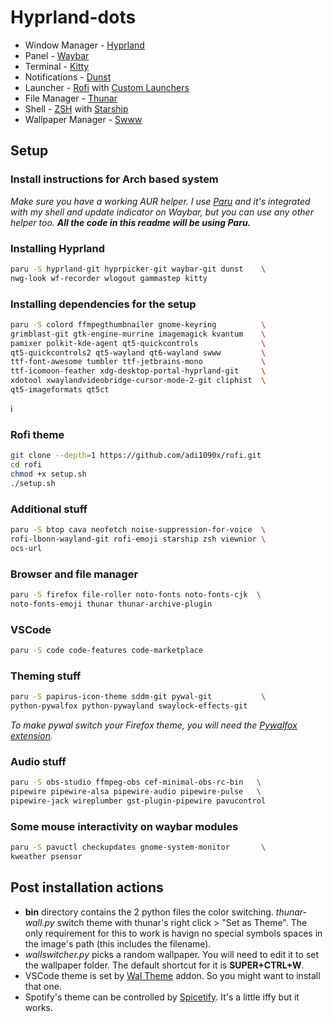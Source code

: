 # Hyprland-dots

* Window Manager - [Hyprland](https://github.com/hyprwm/Hyprland)
* Panel - [Waybar](https://github.com/Alexays/Waybar)
* Terminal - [Kitty](https://github.com/kovidgoyal/kitty)
* Notifications - [Dunst](https://github.com/dunst-project/dunst)
* Launcher - [Rofi](https://github.com/davatorium/rofi) with [Custom Launchers](https://github.com/adi1090x/rofi)
* File Manager - [Thunar](https://github.com/xfce-mirror/thunar)
* Shell - [ZSH](https://sourceforge.net/projects/zsh/) with [Starship](https://github.com/starship/starship)
* Wallpaper Manager - [Swww](https://github.com/Horus645/swww)

## Setup

### Install instructions for Arch based system
*Make sure you have a working AUR helper. I use [Paru](https://github.com/Morganamilo/paru) and it's integrated with my shell and update indicator on Waybar, but you can use any other helper too.* ***All the code in this readme will be using Paru.***

### Installing Hyprland
```sh
paru -S hyprland-git hyprpicker-git waybar-git dunst    \
nwg-look wf-recorder wlogout gammastep kitty
```

### Installing dependencies for the setup
```sh
paru -S colord ffmpegthumbnailer gnome-keyring          \
grimblast-git gtk-engine-murrine imagemagick kvantum    \
pamixer polkit-kde-agent qt5-quickcontrols              \
qt5-quickcontrols2 qt5-wayland qt6-wayland swww         \
ttf-font-awesome tumbler ttf-jetbrains-mono             \
ttf-icomoon-feather xdg-desktop-portal-hyprland-git     \
xdotool xwaylandvideobridge-cursor-mode-2-git cliphist  \
qt5-imageformats qt5ct
```
i
### Rofi theme
```sh
git clone --depth=1 https://github.com/adi1090x/rofi.git
cd rofi
chmod +x setup.sh
./setup.sh
```

### Additional stuff
```sh
paru -S btop cava neofetch noise-suppression-for-voice  \
rofi-lbonn-wayland-git rofi-emoji starship zsh viewnior \
ocs-url
```

### Browser and file manager
```sh
paru -S firefox file-roller noto-fonts noto-fonts-cjk  \
noto-fonts-emoji thunar thunar-archive-plugin
```

### VSCode
```sh
paru -S code code-features code-marketplace
```

### Theming stuff
```sh
paru -S papirus-icon-theme sddm-git pywal-git           \
python-pywalfox python-pywayland swaylock-effects-git
```
*To make pywal switch your Firefox theme, you will need the [Pywalfox extension](https://addons.mozilla.org/en-US/firefox/addon/pywalfox/).*

### Audio stuff
```sh
paru -S obs-studio ffmpeg-obs cef-minimal-obs-rc-bin   \
pipewire pipewire-alsa pipewire-audio pipewire-pulse   \
pipewire-jack wireplumber gst-plugin-pipewire pavucontrol
```

### Some mouse interactivity on waybar modules
```sh
paru -S pavuctl checkupdates gnome-system-monitor       \
kweather psensor
```

## Post installation actions
- **bin** directory contains the 2 python files the color switching. *thunar-wall.py* switch theme with thunar's right click > "Set as Theme". The only requirement for this to work is havign no special symbols spaces in the image's path (this includes the filename).
- *wallswitcher.py* picks a random wallpaper. You will need to edit it to set the wallpaper folder. The default shortcut for it is **SUPER+CTRL+W**.
- VSCode theme is set by [Wal Theme](https://marketplace.visualstudio.com/items?itemName=dlasagno.wal-theme) addon. So you might want to install that one.
- Spotify's theme can be controlled by [Spicetify](https://github.com/spicetify). It's a little iffy but it works.
